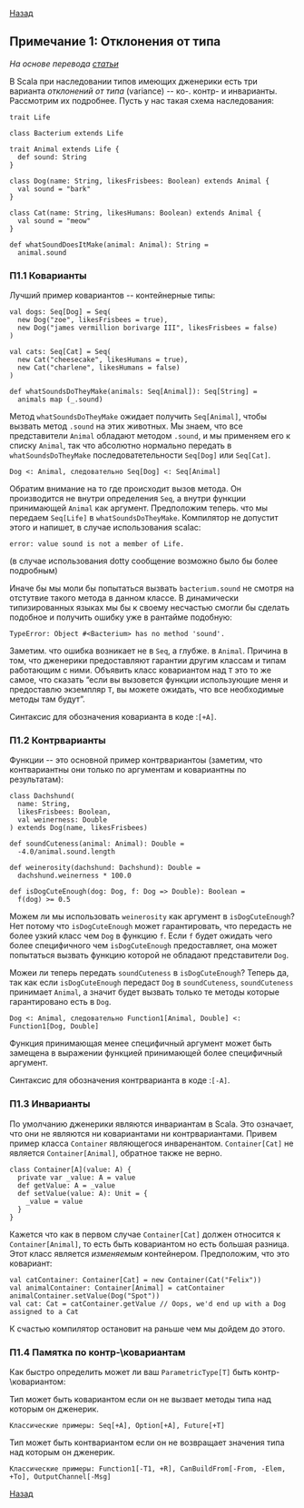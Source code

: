 [Назад](https://macs-club.github.io/ScalaLectures/index)
## Примечание 1: Отклонения от типа
_На основе перевода [статьи](http://blog.originate.com/blog/2016/08/10/cheat-codes-for-contravariance-and-covariance/)_



В Scala при наследовании типов имеющих дженерики есть три варианта _отклонений от типа_ (variance) -- ко-. контр- и инварианты. Рассмотрим их подробнее.
Пусть у нас такая схема наследования:

```
trait Life

class Bacterium extends Life

trait Animal extends Life {
  def sound: String
}

class Dog(name: String, likesFrisbees: Boolean) extends Animal {
  val sound = "bark"
}

class Cat(name: String, likesHumans: Boolean) extends Animal {
  val sound = "meow"
}

def whatSoundDoesItMake(animal: Animal): String =
  animal.sound
```

### П1.1 Коварианты
Лучший пример ковариантов -- контейнерные типы:

```
val dogs: Seq[Dog] = Seq(
  new Dog("zoe", likesFrisbees = true),
  new Dog("james vermillion borivarge III", likesFrisbees = false)
)

val cats: Seq[Cat] = Seq(
  new Cat("cheesecake", likesHumans = true),
  new Cat("charlene", likesHumans = false)
)

def whatSoundsDoTheyMake(animals: Seq[Animal]): Seq[String] =
  animals map (_.sound)
```

Метод `whatSoundsDoTheyMake` ожидает получить `Seq[Animal]`, чтобы вызвать метод `.sound` на этих животных. Мы знаем, что все представители `Animal` обладают методом `.sound`, и мы применяем его к списку `Animal`, так что абсолютно нормально передать в `whatSoundsDoTheyMake`  последоватетельности `Seq[Dog]` или `Seq[Cat]`.

```
Dog <: Animal, следовательно Seq[Dog] <: Seq[Animal]
```
Обратим внимание на то где происходит вызов метода. Он производится не внутри определения `Seq`, а внутри функции принимающей `Animal` как аргумент. Предположим теперь. что мы передаем `Seq[Life]` в `whatSoundsDoTheyMake`. Компилятор не допустит этого и напишет, в случае использования scalac: 

```
error: value sound is not a member of Life.
```

(в случае использования dotty сообщение возможно было бы более подробным)

Иначе бы мы моли бы попытаться вызвать `bacterium.sound` не смотря на отстутвие такого метода в данном классе. В динамически типизированных языках мы бы к своему несчастью смогли бы сделать подобное и получить ошибку уже в рантайме подобную:

```
TypeError: Object #<Bacterium> has no method 'sound'.
```

Заметим. что ошибка возникает не в `Seq`, а глубже. в `Animal`. Причина в том, что дженерики предоставляют гарантии другим классам и типам работающим с ними. Объявить класс ковариантом над `T` это то же самое, что сказать “если вы вызовется функции использующие меня и предоставлю экземпляр `T`, вы можете ожидать, что все необходимые методы там будут”.

Синтаксис для обозначения коварианта в коде :`[+A]`.

### П1.2 Контрварианты

Функции -- это основной пример контрвариантоы (заметим, что контвариантны они только по аргументам и ковариантны по результатам): 

```
class Dachshund(
  name: String,
  likesFrisbees: Boolean,
  val weinerness: Double
) extends Dog(name, likesFrisbees)

def soundCuteness(animal: Animal): Double =
  -4.0/animal.sound.length

def weinerosity(dachshund: Dachshund): Double =
  dachshund.weinerness * 100.0

def isDogCuteEnough(dog: Dog, f: Dog => Double): Boolean =
  f(dog) >= 0.5
```


Можем ли мы использовать `weinerosity` как аргумент в `isDogCuteEnough`? Нет потому что `isDogCuteEnough` может гарантировать, что передасть не более узкий класс чем `Dog` в функцию `f`. Если `f` будет ожидать чего более специфичного чем `isDogCuteEnough` предоставляет, она может попытаться вызвать функцию которой не обладают представители `Dog`.

Можеи ли теперь передать `soundCuteness` в `isDogCuteEnough`? Теперь да, так как если `isDogCuteEnough` передаст `Dog` в `soundCuteness`, `soundCuteness` принимает `Animal`, а значит будет вызвать только те методы которые гарантировано есть в `Dog`.

```
Dog <: Animal, следовательно Function1[Animal, Double] <: Function1[Dog, Double]
```

Функция принимающая менее специфичный аргумент может быть замещена в выражении функцией принимающей более специфичный аргумент.

Синтаксис для обозначения контрварианта в коде :`[-A]`.

### П1.3 Инварианты

По умолчанию дженерики являются инвариантам в Scala. Это означает, что они не являются ни ковариантами ни контрвариантами. Привем пример класса `Container` являющегося инваренантом. `Container[Cat]` не является `Container[Animal]`, обратное также не верно.

```
class Container[A](value: A) {
  private var _value: A = value
  def getValue: A = _value
  def setValue(value: A): Unit = {
    _value = value
  }
}
```

Кажется что как в первом случае `Container[Cat]` должен относится к `Container[Animal]`, то есть быть ковариантом но есть большая разница. Этот класс является _изменяемым_ контейнером. Предположим, что это ковариант:

```
val catContainer: Container[Cat] = new Container(Cat("Felix"))
val animalContainer: Container[Animal] = catContainer
animalContainer.setValue(Dog("Spot"))
val cat: Cat = catContainer.getValue // Oops, we'd end up with a Dog assigned to a Cat
```

К счастью компилятор остановит на раньше чем мы дойдем до этого.

### П1.4 Памятка по контр-\ковариантам

Как быстро определить может ли ваш `ParametricType[T]` быть контр-\ковариантом:

Тип может быть ковариантом если он не вызвает методы типа над которым он дженерик. 

```
Классические примеры: Seq[+A], Option[+A], Future[+T]
```

Тип может быть контвариантом если он не возвращает значения типа над которым он дженерик. 

```
Классические примеры: Function1[-T1, +R], CanBuildFrom[-From, -Elem, +To], OutputChannel[-Msg]
```


[Назад](https://macs-club.github.io/ScalaLectures/index)

